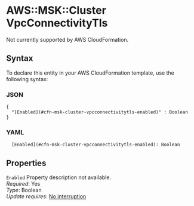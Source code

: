 # AWS::MSK::Cluster VpcConnectivityTls<a name="aws-properties-msk-cluster-vpcconnectivitytls"></a>

Not currently supported by AWS CloudFormation\.

## Syntax<a name="aws-properties-msk-cluster-vpcconnectivitytls-syntax"></a>

To declare this entity in your AWS CloudFormation template, use the following syntax:

### JSON<a name="aws-properties-msk-cluster-vpcconnectivitytls-syntax.json"></a>

```
{
  "[Enabled](#cfn-msk-cluster-vpcconnectivitytls-enabled)" : Boolean
}
```

### YAML<a name="aws-properties-msk-cluster-vpcconnectivitytls-syntax.yaml"></a>

```
  [Enabled](#cfn-msk-cluster-vpcconnectivitytls-enabled): Boolean
```

## Properties<a name="aws-properties-msk-cluster-vpcconnectivitytls-properties"></a>

`Enabled` <a name="cfn-msk-cluster-vpcconnectivitytls-enabled"></a>
Property description not available\.  
_Required_: Yes  
_Type_: Boolean  
_Update requires_: [No interruption](https://docs.aws.amazon.com/AWSCloudFormation/latest/UserGuide/using-cfn-updating-stacks-update-behaviors.html#update-no-interrupt)
